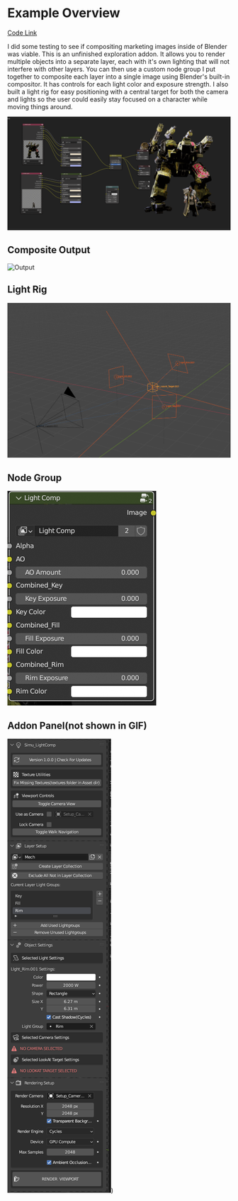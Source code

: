 # Example Overview
[Code Link](https://github.com/JMTechArt/Pipeline-Examples/tree/main/Blender/addons/Simu_LightComp)

I did some testing to see if compositing marketing images inside of Blender was viable. This is an unfinished exploration addon. It allows you to render multiple objects into a separate layer, each with it's own lighting that will not interfere with other layers. You can then use a custom node group I put together to composite each layer into a single image using Blender's built-in compositor. It has controls for each light color and exposure strength. I also built a light rig for easy positioning with a central target for both the camera and lights so the user could easily stay focused on a character while moving things around.

![Comp GIF](./IMGs/Comp.gif) 

## Composite Output
![Output](IMGs/Output.png)
## Light Rig
![light rig](IMGs/lightRig.png)
## Node Group
![node](IMGs/compNode.png)
## Addon Panel(not shown in GIF)
![panel](IMGs/addonPanel.png)) 






